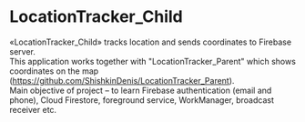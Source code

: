 # LocationTracker_Child
«LocationTracker_Child» tracks location and sends coordinates to Firebase server.<br />
This application works together with "LocationTracker_Parent" which shows coordinates on the map (https://github.com/ShishkinDenis/LocationTracker_Parent).<br />
Main objective of project – to learn Firebase authentication (email and phone), Cloud Firestore, foreground service, WorkManager, broadcast receiver etc.<br />

